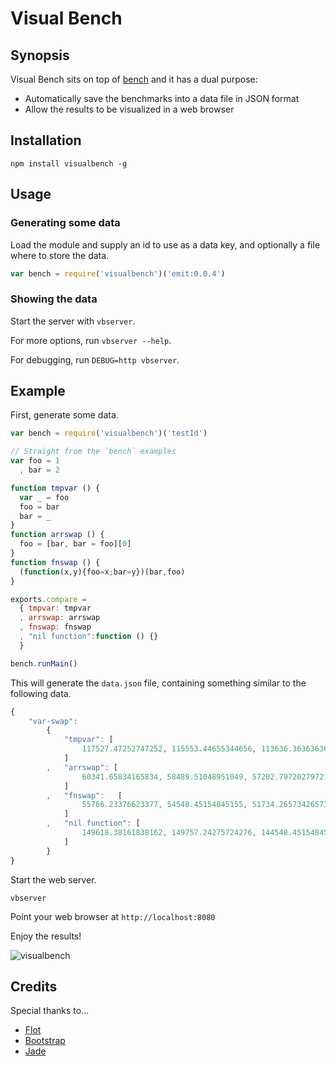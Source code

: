 # Visual Bench

## Synopsis

Visual Bench sits on top of [bench](https://github.com/isaacs/node-bench) and it has a dual purpose:

* Automatically save the benchmarks into a data file in JSON format
* Allow the results to be visualized in a web browser


## Installation

`npm install visualbench -g`


## Usage

### Generating some data

Load the module and supply an id to use as a data key, and optionally a file where to store the data.

```javascript
var bench = require('visualbench')('emit:0.0.4')
```

### Showing the data

Start the server with `vbserver`.

For more options, run `vbserver --help`.

For debugging, run `DEBUG=http vbserver`.


## Example

First, generate some data.

```javascript
var bench = require('visualbench')('testId')

// Straight from the `bench` examples
var foo = 1
  , bar = 2

function tmpvar () {
  var _ = foo
  foo = bar
  bar = _
}
function arrswap () {
  foo = [bar, bar = foo][0]
}
function fnswap () {
  (function(x,y){foo=x;bar=y})(bar,foo)
}

exports.compare =
  { tmpvar: tmpvar
  , arrswap: arrswap
  , fnswap: fnswap
  , "nil function":function () {}
  }

bench.runMain()
```

This will generate the `data.json` file, containing something similar to the following data.

```javascript
{
	"var-swap":
		{
			"tmpvar": [
				117527.47252747252, 115553.44655344656, 113636.36363636363, 99736.26373626373, 98266.73326673327
			]
		,	"arrswap": [
				60341.65834165834, 58489.51048951049, 57202.79720279721, 54672.32767232767, 53621.37862137862
			]
		,	"fnswap":	[
				55766.23376623377, 54548.45154845155, 51734.26573426573, 51650.34965034965, 51682.317682317684
			]
		,	"nil function": [
				149618.38161838162, 149757.24275724276, 144548.45154845156, 127869.13086913087, 127647.35264735264
			]
		}
}
```

Start the web server.

`vbserver`

Point your web browser at `http://localhost:8080`

Enjoy the results!

![visualbench](https://github.com/pierrec/node-visualbench/raw/master/img/vb.png)

## Credits

Special thanks to...

* [Flot](http://code.google.com/p/flot/)
* [Bootstrap](http://twitter.github.com/bootstrap/index.html)
* [Jade](http://jade-lang.com/)
